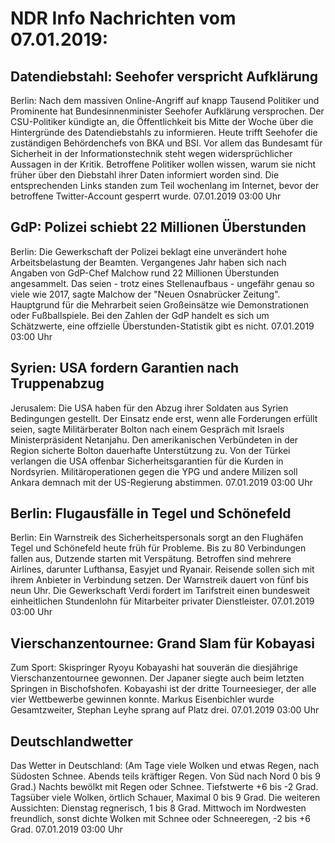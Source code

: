 # NDR Info Nachrichten vom 07.01.2019:


## Datendiebstahl: Seehofer verspricht Aufklärung
Berlin: Nach dem massiven Online-Angriff auf knapp Tausend Politiker und Prominente hat Bundesinnenminister Seehofer Aufklärung versprochen. Der CSU-Politiker kündigte an, die Öffentlichkeit bis Mitte der Woche über die Hintergründe des Datendiebstahls zu informieren. Heute trifft Seehofer die zuständigen Behördenchefs von BKA und BSI. Vor allem das Bundesamt für Sicherheit in der Informationstechnik steht wegen widersprüchlicher Aussagen in der Kritik. Betroffene Politiker wollen wissen, warum sie nicht früher über den Diebstahl ihrer Daten informiert worden sind. Die entsprechenden Links standen zum Teil wochenlang im Internet, bevor der betroffene Twitter-Account gesperrt wurde. 07.01.2019 03:00 Uhr 

## GdP: Polizei schiebt 22 Millionen Überstunden
Berlin: Die Gewerkschaft der Polizei beklagt eine unverändert hohe Arbeitsbelastung der Beamten. Vergangenes Jahr haben sich nach Angaben von GdP-Chef Malchow rund 22 Millionen Überstunden angesammelt. Das seien - trotz eines Stellenaufbaus - ungefähr genau so viele wie 2017, sagte Malchow der "Neuen Osnabrücker Zeitung". Hauptgrund für die Mehrarbeit seien Großeinsätze wie Demonstrationen oder Fußballspiele. Bei den Zahlen der GdP handelt es sich um Schätzwerte, eine offzielle Überstunden-Statistik gibt es nicht. 07.01.2019 03:00 Uhr 

## Syrien: USA fordern Garantien nach Truppenabzug
Jerusalem: Die USA haben für den Abzug ihrer Soldaten aus Syrien Bedingungen gestellt. Der Einsatz ende erst, wenn alle Forderungen erfüllt seien, sagte Militärberater Bolton nach einem Gespräch mit Israels Ministerpräsident Netanjahu. Den amerikanischen Verbündeten in der Region sicherte Bolton dauerhafte Unterstützung zu. Von der Türkei verlangen die USA offenbar Sicherheitsgarantien für die Kurden in Nordsyrien. Militäroperationen gegen die YPG und andere Milizen soll Ankara demnach mit der US-Regierung abstimmen. 07.01.2019 03:00 Uhr 

## Berlin: Flugausfälle in Tegel und Schönefeld
Berlin: Ein Warnstreik des Sicherheitspersonals sorgt an den Flughäfen Tegel und Schönefeld heute früh für Probleme. Bis zu 80 Verbindungen fallen aus, Dutzende starten mit Verspätung. Betroffen sind mehrere Airlines, darunter Lufthansa, Easyjet und Ryanair. Reisende sollen sich mit ihrem Anbieter in Verbindung setzen. Der Warnstreik dauert von fünf bis neun Uhr. Die Gewerkschaft Verdi fordert im Tarifstreit einen bundesweit einheitlichen Stundenlohn für Mitarbeiter privater Dienstleister. 07.01.2019 03:00 Uhr 

## Vierschanzentournee: Grand Slam für Kobayasi
Zum Sport: Skispringer Ryoyu Kobayashi hat souverän die diesjährige Vierschanzentournee gewonnen. Der Japaner siegte auch beim letzten Springen in Bischofshofen. Kobayashi ist der dritte Tourneesieger, der alle vier Wettbewerbe gewinnen konnte. Markus Eisenbichler wurde Gesamtzweiter, Stephan Leyhe sprang auf Platz drei. 07.01.2019 03:00 Uhr 

## Deutschlandwetter
Das Wetter in Deutschland:
(Am Tage viele Wolken und etwas Regen, nach Südosten Schnee. Abends teils kräftiger Regen. Von Süd nach Nord 0 bis 9 Grad.) Nachts bewölkt mit Regen oder Schnee. Tiefstwerte +6 bis -2 Grad. Tagsüber viele Wolken, örtlich Schauer, Maximal 0 bis 9 Grad. Die weiteren Aussichten:
Dienstag regnerisch, 1 bis 8 Grad. Mittwoch im Nordwesten freundlich, sonst dichte Wolken mit Schnee oder Schneeregen, -2 bis +6 Grad. 07.01.2019 03:00 Uhr 

